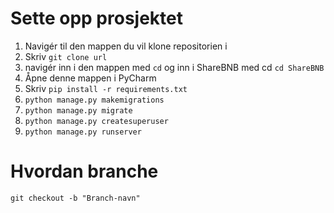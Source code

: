 # Sette opp prosjektet
1. Navigér til den mappen du vil klone repositorien i
2. Skriv `git clone url`
3. navigér inn i den mappen med `cd` og inn i ShareBNB med cd `cd ShareBNB`
4. Åpne denne mappen i PyCharm
5. Skriv `pip install -r requirements.txt`
6. `python manage.py makemigrations`
7. `python manage.py migrate`
8. `python manage.py createsuperuser`
9. `python manage.py runserver`


# Hvordan branche
`git checkout -b "Branch-navn"`